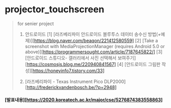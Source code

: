 #   projector_touchscreen

> for  senier project
>
>  1) 안드로이드
> [1] [라즈베리파이 안드로이드 블루투스 데이터 송수신 방법(+예제)][https://blog.naver.com/beaqon/221412580559]
> [2] [Take a screenshot with MediaProjectionManager (requires Android 5.0 or above)][https://programmersought.com/article/7187645822/]
> [3] [안드로이드 스튜디오- 갤러리에서 사진 선택해서 보여주기][https://cosmosjs.blog.me/220940841567]
> [4] [안드로이드 그림판 작성][https://honeyinfo7.tistory.com/33]
>
> 
>
> 2) [라즈베리파이 -  Texas Instrument Pico DLP2000][http://frederickvandenbosch.be/?p=2948]


#### [발표내용][https://2020.koreatech.ac.kr/major/cse/5276874383558863]
